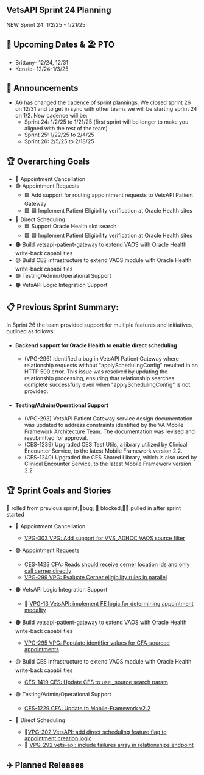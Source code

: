 ## VetsAPI Sprint 24 Planning
NEW Sprint 24: 1/2/25 - 1/21/25

## 📅 Upcoming Dates  & 🏖️ PTO

  * Brittany- 12/24, 12/31
  * Kenzie- 12/24-1/3/25

## 📣 Announcements
* A6 has changed the cadence of sprint plannings. We closed sprint 26 on 12/31 and to get in sync with other teams we will be starting sprint 24 on 1/2. New cadence will be:
  * Sprint 24: 1/2/25 to 1/21/25 (first sprint will be longer to make you aligned with the rest of the team)
  * Sprint 25: 1/22/25 to 2/4/25
  * Sprint 26: 2/5/25 to 2/18/25

## 🏆 Overarching Goals
* 🔴 Appointment Cancellation
* 🟢 Appointment Requests
  * 🟩 Add support for routing appointment requests to VetsAPI Patient Gateway
  * 🟩 🟦 Implement Patient Eligibility verification at Oracle Health sites 
* 🔵 Direct Scheduling
  * 🟦 Support Oracle Health slot search
  *  🟩 🟦 Implement Patient Eligibility verification at Oracle Health sites
* 🟠 Build vetsapi-patient-gateway to extend VAOS with Oracle Health write-back capabilities
* 🟡 Build CES infrastructure to extend VAOS module with Oracle Health write-back capabilities
* 🟣 Testing/Admin/Operational Support
* 🟤 VetsAPI Logic Integration Support
   
## 📋 Previous Sprint Summary:
In Sprint 26 the team provided support for multiple features and initiatives, outlined as follows:  
* #### Backend support for Oracle Health to enable direct scheduling
   * (VPG-296) Identified a bug in VetsAPI Patient Gateway where relationship requests without "applySchedulingConfig" resulted in an HTTP 500 error. This issue was resolved by updating the relationship processing, ensuring that relationship searches complete successfully even when "applySchedulingConfig" is not provided.
* #### Testing/Admin/Operational Support
   * (VPG-293) VetsAPI Patient Gateway service design documentation was updated to address constraints identified by the VA Mobile Framework Architecture Team. The documentation was revised and resubmitted for approval.
   * (CES-1239) Upgraded CES Test Utils, a library utilized by Clinical Encounter Service, to the latest Mobile Framework version 2.2.
   * (CES-1240) Upgraded the CES Shared Library, which is also used by Clinical Encounter Service, to the latest Mobile Framework version 2.2.

## 🏆 Sprint Goals and Stories
🚧 rolled from previous sprint;🐞bug; 🚫 blocked;🧗‍♀️ pulled in after sprint started 

* 🔴 Appointment Cancellation
   * [VPG-303 VPG: Add support for VVS_ADHOC VAOS source filter](https://issues.mobilehealth.va.gov/browse/VPG-303)
* 🟢 Appointment Requests
   * [CES-1423 CFA: Reads should receive cerner location ids and only call cerner directly](https://issues.mobilehealth.va.gov/browse/CES-1423)
   * [VPG-299 VPG: Evaluate Cerner eligibility rules in parallel](https://issues.mobilehealth.va.gov/browse/VPG-299)

* 🟤 VetsAPI Logic Integration Support
   * 🚧 [VPG-13 VetsAPI: implement FE logic for determining appointment modality](https://issues.mobilehealth.va.gov/browse/VPG-13) 
* 🟠 Build vetsapi-patient-gateway to extend VAOS with Oracle Health write-back capabilities
   * [VPG-295 VPG: Populate identifier values for CFA-sourced appointments](https://issues.mobilehealth.va.gov/browse/VPG-295)
* 🟡 Build CES infrastructure to extend VAOS module with Oracle Health write-back capabilities
   * [CES-1419 CES: Update CES to use _source search param](https://issues.mobilehealth.va.gov/browse/CES-1419)
* 🟣 Testing/Admin/Operational Support
   * [CES-1229 CFA: Update to Mobile-Framework v2.2](https://issues.mobilehealth.va.gov/browse/CES-1229)
* 🔵 Direct Scheduling
   * 🚧[VPG-302 VetsAPI: add direct scheduling feature flag to appointment creation logic](https://issues.mobilehealth.va.gov/browse/VPG-302)
   * 🚧 [VPG-292 vets-api: include failures array in relationships endpoint](https://issues.mobilehealth.va.gov/browse/VPG-292)

## ✈️ Planned Releases
